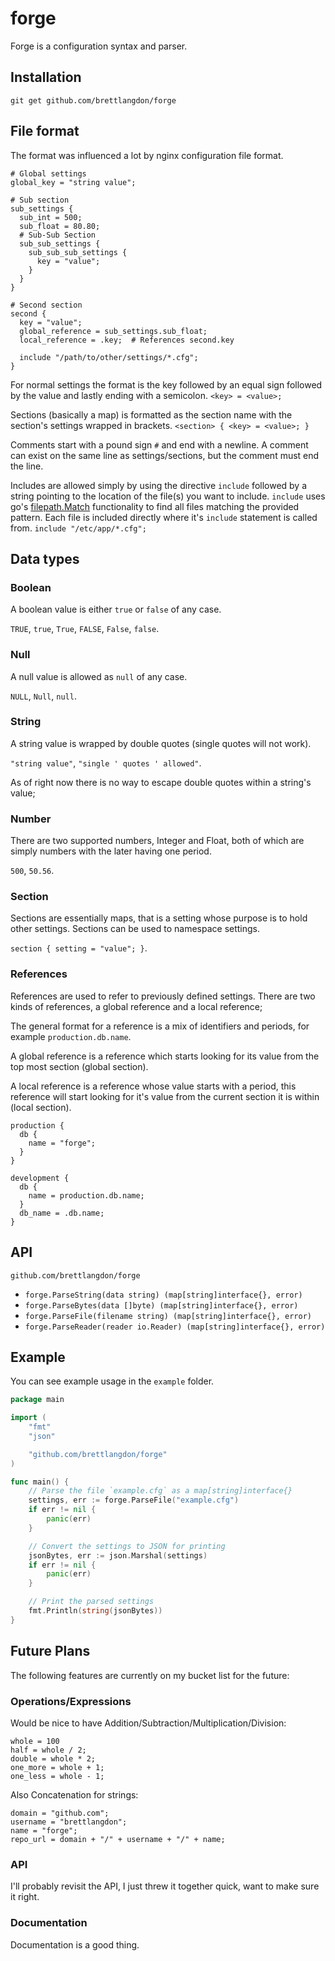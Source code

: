 forge
=====

Forge is a configuration syntax and parser.

## Installation

`git get github.com/brettlangdon/forge`

## File format

The format was influenced a lot by nginx configuration file format.

```config
# Global settings
global_key = "string value";

# Sub section
sub_settings {
  sub_int = 500;
  sub_float = 80.80;
  # Sub-Sub Section
  sub_sub_settings {
    sub_sub_sub_settings {
      key = "value";
    }
  }
}

# Second section
second {
  key = "value";
  global_reference = sub_settings.sub_float;
  local_reference = .key;  # References second.key

  include "/path/to/other/settings/*.cfg";
}
```

For normal settings the format is the key followed by an equal sign followed by the value and lastly ending with a semicolon.
`<key> = <value>;`

Sections (basically a map) is formatted as the section name with the section's settings wrapped in brackets.
`<section> { <key> = <value>; }`

Comments start with a pound sign `#` and end with a newline. A comment can exist on the same line as settings/sections, but the comment must end the line.

Includes are allowed simply by using the directive `include` followed by a string pointing to the location of the file(s) you want to include.
`include` uses go's [filepath.Match](http://golang.org/pkg/path/filepath/#Glob) functionality to find all files matching the provided pattern.
Each file is included directly where it's `include` statement is called from.
`include "/etc/app/*.cfg";`

## Data types

### Boolean
A boolean value is either `true` or `false` of any case.

`TRUE`, `true`, `True`, `FALSE`, `False`, `false`.

### Null

A null value is allowed as `null` of any case.

`NULL`, `Null`, `null`.

### String
A string value is wrapped by double quotes (single quotes will not work).

`"string value"`, `"single ' quotes ' allowed"`.

As of right now there is no way to escape double quotes within a string's value;

### Number

There are two supported numbers, Integer and Float, both of which are simply numbers with the later having one period.

`500`, `50.56`.

### Section

Sections are essentially maps, that is a setting whose purpose is to hold other settings.
Sections can be used to namespace settings.

`section { setting = "value"; }`.


### References

References are used to refer to previously defined settings. There are two kinds of references, a global reference and a local reference;

The general format for a reference is a mix of identifiers and periods, for example `production.db.name`.

A global reference is a reference which starts looking for its value from the top most section (global section).

A local reference is a reference whose value starts with a period, this reference will start looking for it's value from the current section it is within (local section).

```config
production {
  db {
    name = "forge";
  }
}

development {
  db {
    name = production.db.name;
  }
  db_name = .db.name;
}
```

## API

`github.com/brettlangdon/forge`

* `forge.ParseString(data string) (map[string]interface{}, error)`
* `forge.ParseBytes(data []byte) (map[string]interface{}, error)`
* `forge.ParseFile(filename string) (map[string]interface{}, error)`
* `forge.ParseReader(reader io.Reader) (map[string]interface{}, error)`


## Example

You can see example usage in the `example` folder.

```go
package main

import (
	"fmt"
	"json"

	"github.com/brettlangdon/forge"
)

func main() {
	// Parse the file `example.cfg` as a map[string]interface{}
	settings, err := forge.ParseFile("example.cfg")
	if err != nil {
		panic(err)
	}

	// Convert the settings to JSON for printing
	jsonBytes, err := json.Marshal(settings)
	if err != nil {
		panic(err)
	}

	// Print the parsed settings
	fmt.Println(string(jsonBytes))
}
```

## Future Plans

The following features are currently on my bucket list for the future:

### Operations/Expressions

Would be nice to have Addition/Subtraction/Multiplication/Division:

```config
whole = 100
half = whole / 2;
double = whole * 2;
one_more = whole + 1;
one_less = whole - 1;
```

Also Concatenation for strings:

```config
domain = "github.com";
username = "brettlangdon";
name = "forge";
repo_url = domain + "/" + username + "/" + name;
```

### API

I'll probably revisit the API, I just threw it together quick, want to make sure it right.

### Documentation

Documentation is a good thing.
